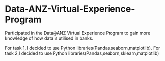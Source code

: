 # Data-ANZ-Virtual-Experience-Program
Participated in the Data@ANZ Virtual Experience Program to gain more knowledge of how data is utilised in banks.

For task 1, I decided to use Python libraries(Pandas,seaborn,matplotlib).
For task 2,I decided to use Python libraries(Pandas,seaborn,sklearn,matplotlib)

